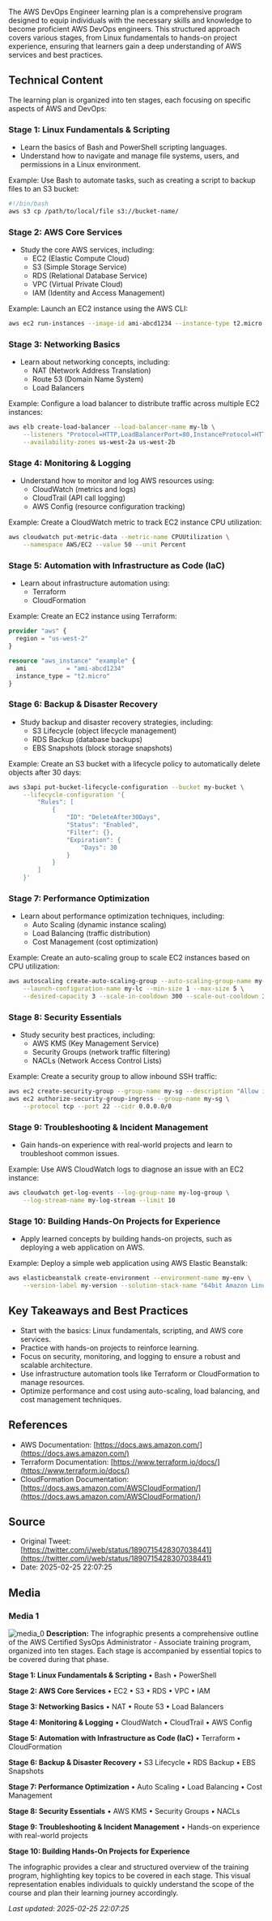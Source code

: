 The AWS DevOps Engineer learning plan is a comprehensive program designed to equip individuals with the necessary skills and knowledge to become proficient AWS DevOps engineers. This structured approach covers various stages, from Linux fundamentals to hands-on project experience, ensuring that learners gain a deep understanding of AWS services and best practices.

## Technical Content
The learning plan is organized into ten stages, each focusing on specific aspects of AWS and DevOps:

### Stage 1: Linux Fundamentals & Scripting
* Learn the basics of Bash and PowerShell scripting languages.
* Understand how to navigate and manage file systems, users, and permissions in a Linux environment.

Example: Use Bash to automate tasks, such as creating a script to backup files to an S3 bucket:
```bash
#!/bin/bash
aws s3 cp /path/to/local/file s3://bucket-name/
```

### Stage 2: AWS Core Services
* Study the core AWS services, including:
	+ EC2 (Elastic Compute Cloud)
	+ S3 (Simple Storage Service)
	+ RDS (Relational Database Service)
	+ VPC (Virtual Private Cloud)
	+ IAM (Identity and Access Management)

Example: Launch an EC2 instance using the AWS CLI:
```bash
aws ec2 run-instances --image-id ami-abcd1234 --instance-type t2.micro
```

### Stage 3: Networking Basics
* Learn about networking concepts, including:
	+ NAT (Network Address Translation)
	+ Route 53 (Domain Name System)
	+ Load Balancers

Example: Configure a load balancer to distribute traffic across multiple EC2 instances:
```bash
aws elb create-load-balancer --load-balancer-name my-lb \
    --listeners "Protocol=HTTP,LoadBalancerPort=80,InstanceProtocol=HTTP,InstancePort=80" \
    --availability-zones us-west-2a us-west-2b
```

### Stage 4: Monitoring & Logging
* Understand how to monitor and log AWS resources using:
	+ CloudWatch (metrics and logs)
	+ CloudTrail (API call logging)
	+ AWS Config (resource configuration tracking)

Example: Create a CloudWatch metric to track EC2 instance CPU utilization:
```bash
aws cloudwatch put-metric-data --metric-name CPUUtilization \
    --namespace AWS/EC2 --value 50 --unit Percent
```

### Stage 5: Automation with Infrastructure as Code (IaC)
* Learn about infrastructure automation using:
	+ Terraform
	+ CloudFormation

Example: Create an EC2 instance using Terraform:
```terraform
provider "aws" {
  region = "us-west-2"
}

resource "aws_instance" "example" {
  ami           = "ami-abcd1234"
  instance_type = "t2.micro"
}
```

### Stage 6: Backup & Disaster Recovery
* Study backup and disaster recovery strategies, including:
	+ S3 Lifecycle (object lifecycle management)
	+ RDS Backup (database backups)
	+ EBS Snapshots (block storage snapshots)

Example: Create an S3 bucket with a lifecycle policy to automatically delete objects after 30 days:
```bash
aws s3api put-bucket-lifecycle-configuration --bucket my-bucket \
    --lifecycle-configuration '{
        "Rules": [
            {
                "ID": "DeleteAfter30Days",
                "Status": "Enabled",
                "Filter": {},
                "Expiration": {
                    "Days": 30
                }
            }
        ]
    }'
```

### Stage 7: Performance Optimization
* Learn about performance optimization techniques, including:
	+ Auto Scaling (dynamic instance scaling)
	+ Load Balancing (traffic distribution)
	+ Cost Management (cost optimization)

Example: Create an auto-scaling group to scale EC2 instances based on CPU utilization:
```bash
aws autoscaling create-auto-scaling-group --auto-scaling-group-name my-asg \
    --launch-configuration-name my-lc --min-size 1 --max-size 5 \
    --desired-capacity 3 --scale-in-cooldown 300 --scale-out-cooldown 300
```

### Stage 8: Security Essentials
* Study security best practices, including:
	+ AWS KMS (Key Management Service)
	+ Security Groups (network traffic filtering)
	+ NACLs (Network Access Control Lists)

Example: Create a security group to allow inbound SSH traffic:
```bash
aws ec2 create-security-group --group-name my-sg --description "Allow inbound SSH"
aws ec2 authorize-security-group-ingress --group-name my-sg \
    --protocol tcp --port 22 --cidr 0.0.0.0/0
```

### Stage 9: Troubleshooting & Incident Management
* Gain hands-on experience with real-world projects and learn to troubleshoot common issues.

Example: Use AWS CloudWatch logs to diagnose an issue with an EC2 instance:
```bash
aws cloudwatch get-log-events --log-group-name my-log-group \
    --log-stream-name my-log-stream --limit 10
```

### Stage 10: Building Hands-On Projects for Experience
* Apply learned concepts by building hands-on projects, such as deploying a web application on AWS.

Example: Deploy a simple web application using AWS Elastic Beanstalk:
```bash
aws elasticbeanstalk create-environment --environment-name my-env \
    --version-label my-version --solution-stack-name "64bit Amazon Linux 2018.03 v2.12.14 running Docker 18.09.7-ce"
```

## Key Takeaways and Best Practices
* Start with the basics: Linux fundamentals, scripting, and AWS core services.
* Practice with hands-on projects to reinforce learning.
* Focus on security, monitoring, and logging to ensure a robust and scalable architecture.
* Use infrastructure automation tools like Terraform or CloudFormation to manage resources.
* Optimize performance and cost using auto-scaling, load balancing, and cost management techniques.

## References
* AWS Documentation: [https://docs.aws.amazon.com/](https://docs.aws.amazon.com/)
* Terraform Documentation: [https://www.terraform.io/docs/](https://www.terraform.io/docs/)
* CloudFormation Documentation: [https://docs.aws.amazon.com/AWSCloudFormation/](https://docs.aws.amazon.com/AWSCloudFormation/)
## Source

- Original Tweet: [https://twitter.com/i/web/status/1890715428307038441](https://twitter.com/i/web/status/1890715428307038441)
- Date: 2025-02-25 22:07:25


## Media

### Media 1
![media_0](./media_0.jpg)
**Description:** The infographic presents a comprehensive outline of the AWS Certified SysOps Administrator - Associate training program, organized into ten stages. Each stage is accompanied by essential topics to be covered during that phase.

**Stage 1: Linux Fundamentals & Scripting**
• Bash
• PowerShell

**Stage 2: AWS Core Services**
• EC2
• S3
• RDS
• VPC
• IAM

**Stage 3: Networking Basics**
• NAT
• Route 53
• Load Balancers

**Stage 4: Monitoring & Logging**
• CloudWatch
• CloudTrail
• AWS Config

**Stage 5: Automation with Infrastructure as Code (IaC)**
• Terraform
• CloudFormation

**Stage 6: Backup & Disaster Recovery**
• S3 Lifecycle
• RDS Backup
• EBS Snapshots

**Stage 7: Performance Optimization**
• Auto Scaling
• Load Balancing
• Cost Management

**Stage 8: Security Essentials**
• AWS KMS
• Security Groups
• NACLs

**Stage 9: Troubleshooting & Incident Management**
• Hands-on experience with real-world projects

**Stage 10: Building Hands-On Projects for Experience**

The infographic provides a clear and structured overview of the training program, highlighting key topics to be covered in each stage. This visual representation enables individuals to quickly understand the scope of the course and plan their learning journey accordingly.

*Last updated: 2025-02-25 22:07:25*